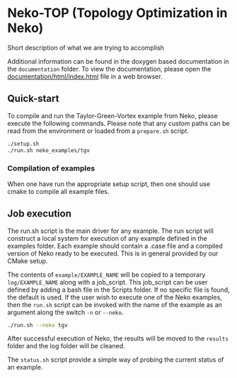 # Neko-TOP (Topology Optimization in Neko)

Short description of what we are trying to accomplish

Additional information can be found in the doxygen based documentation in the
`documentation` folder. To view the documentation, please open the
[documentation/html/index.html](./documentation/html/index.html) file in a web
browser. 

## Quick-start

To compile and run the Taylor-Green-Vortex example from Neko, please execute the
following commands. Please note that any custom paths can be read from the
environment or loaded from a `prepare.sh` script.

```sh
./setup.sh
./run.sh neko_examples/tgv
```

### Compilation of examples

When one have run the appropriate setup script, then one should use cmake to
compile all example files.

## Job execution

The run.sh script is the main driver for any example.
The run script will construct a local system for execution of any example
defined in the examples folder. Each example should contain a .case file and a
compiled version of Neko ready to be executed. This is in general provided by
our CMake setup.

The contents of `example/EXAMPLE_NAME` will be copied to a temporary
`log/EXAMPLE_NAME` along with a job_script. This job_script can be user defined by
adding a bash file in the Scripts folder. If no specific file is found, the 
default is used. If the user wish to execute one of the Neko examples, then the
`run.sh` script can be invoked with the name of the example as an argument along
the switch `-n` or `--neko`.

```sh
./run.sh --neko tgv
```

After successful execution of Neko, the results will be moved to the `results`
folder and the log folder will be cleaned.

The `status.sh` script provide a simple way of probing the current status of an
example.
